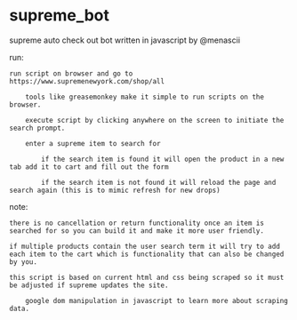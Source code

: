 # supreme_bot

supreme auto check out bot written in javascript by @menascii
	 
   run:
   
   	run script on browser and go to https://www.supremenewyork.com/shop/all
	
        tools like greasemonkey make it simple to run scripts on the browser.
	
        execute script by clicking anywhere on the screen to initiate the search prompt.
	
        enter a supreme item to search for
	
        	if the search item is found it will open the product in a new tab add it to cart and fill out the form
	
       	 	if the search item is not found it will reload the page and search again (this is to mimic refresh for new drops)
          
  note:
  
	there is no cancellation or return functionality once an item is searched for so you can build it and make it more user friendly.
        
	if multiple products contain the user search term it will try to add each item to the cart which is functionality that can also be changed by you.
   
	this script is based on current html and css being scraped so it must be adjusted if supreme updates the site.

        google dom manipulation in javascript to learn more about scraping data.
